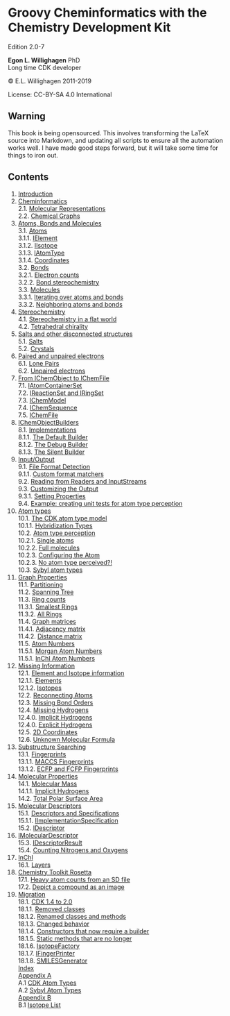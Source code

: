 # Groovy Cheminformatics with the Chemistry Development Kit

<script type="application/ld+json">
{
  "@context":"http://schema.org/",
  "@type":"CreativeWork",
  "about":"This text book describes how to write cheminformatics software with Groovy and the Chemistry Development Kit.",
  "audience":[{
    "@type":"Audience","name":"post-docs"
  }],
  "genre":[{
    "@type":"URL","url":"http://edamontology.org/topic_2258"
  }],
  "name":"Groovy Cheminformatics with the Chemistry Development Kit",
  "author":[{
    "@type":"Person",
    "name":"Egon Willighagen",
    "identifier":"0000-0001-7542-0286"
  }],
  "keywords":"cheminformatics, chemoinformatics, java, Groovy, Chemistry Development Kit, CDK",
  "license":"CC BY-SA 4.0",
  "url": "https://egonw.github.io/cdkbook/",
  "version":"2.0-7"
}
</script>


Edition 2.0-7

**Egon L. Willighagen** PhD<br />
Long time CDK developer

© E.L. Willighagen 2011-2019

License: CC-BY-SA 4.0 International

## Warning

This book is being opensourced. This involves transforming the LaTeX source into Markdown,
and updating all scripts to ensure all the automation works well. I have made good
steps forward, but it will take some time for things to iron out.

## Contents

1. [Introduction](introduction.md) <br />
2. [Cheminformatics](cheminfo.md) <br />
2.1. [Molecular Representations](cheminfo.md#molecular-representations) <br />
2.2. [Chemical Graphs](cheminfo.md#chemical-graphs) <br />
3. [Atoms, Bonds and Molecules](atomsbonds.md) <br />
3.1. [Atoms](atomsbonds.md#atoms) <br />
3.1.1. [IElement](atomsbonds.md#ielement) <br />
3.1.2. [IIsotope](atomsbonds.md#iisotope) <br />
3.1.3. [IAtomType](atomsbonds.md#iatomtype) <br />
3.1.4. [Coordinates](atomsbonds.md#coordinates) <br />
3.2. [Bonds](atomsbonds.md#bonds) <br />
3.2.1. [Electron counts](atomsbonds.md#electron-counts) <br />
3.2.2. [Bond stereochemistry](atomsbonds.md#bond-stereochemistry) <br />
3.3. [Molecules](atomsbonds.md#molecules) <br />
3.3.1. [Iterating over atoms and bonds](atomsbonds.md#iterating-over-atoms-and-bonds) <br />
3.3.2. [Neighboring atoms and bonds](atomsbonds.md#neighboring-atoms-and-bonds) <br />
4. [Stereochemistry](stereo.md) <br />
4.1. [Stereochemistry in a flat world](stereo.md#stereochemistry-in-a-flat-world) <br />
4.2. [Tetrahedral chirality](stereo.md#tetrahedral-chirality) <br />
5. [Salts and other disconnected structures](salts.md) <br />
5.1. [Salts](salts.md#salts) <br />
5.2. [Crystals](salts.md#crystals) <br />
6. [Paired and unpaired electrons](unpairedelectrons.md) <br />
6.1. [Lone Pairs](unpairedelectrons.md#lone-pairs) <br />
6.2. [Unpaired electrons](unpairedelectrons.md#unpaired-electrons) <br />
7. [From IChemObject to IChemFile](chemobject.md) <br />
7.1. [IAtomContainerSet](chemobject.md#iatomcontainerset) <br />
7.2. [IReactionSet and IRingSet](chemobject.md#ireactionset-and-iringset) <br />
7.3. [IChemModel](chemobject.md#ichemmodel) <br />
7.4. [IChemSequence](chemobject.md#ichemsequence) <br />
7.5. [IChemFile](chemobject.md#ichemfile) <br />
8. [IChemObjectBuilders](builders.md) <br />
8.1. [Implementations](builders.md#implementations) <br />
8.1.1. [The Default Builder](builders.md#the-default-builder) <br />
8.1.2. [The Debug Builder](builders.md#the-debug-builder) <br />
8.1.3. [The Silent Builder](builders.md#the-silent-builder) <br />
9. [Input/Output](io.md) <br />
9.1. [File Format Detection](io.md#file-format-detection) <br />
9.1.1. [Custom format matchers](io.md#custom-format-matchers) <br />
9.2. [Reading from Readers and InputStreams](io.md#reading-from-readers-and-inputstreams) <br />
9.3. [Customizing the Output](io.md#customizing-the-output) <br />
9.3.1. [Setting Properties](io.md#setting-properties) <br />
9.4. [Example: creating unit tests for atom type perception](io.md#example:-creating-unit-tests-for-atom-type-perception) <br />
10. [Atom types](atomtype.md) <br />
10.1. [The CDK atom type model](atomtype.md#the-cdk-atom-type-model) <br />
10.1.1. [Hybridization Types](atomtype.md#hybridization-types) <br />
10.2. [Atom type perception](atomtype.md#atom-type-perception) <br />
10.2.1. [Single atoms](atomtype.md#single-atoms) <br />
10.2.2. [Full molecules](atomtype.md#full-molecules) <br />
10.2.3. [Configuring the Atom](atomtype.md#configuring-the-atom) <br />
10.2.3. [No atom type perceived?!](atomtype.md#no-atom-type-perceived?!) <br />
10.3. [Sybyl atom types](atomtype.md#sybyl-atom-types) <br />
11. [Graph Properties](graph.md) <br />
11.1. [Partitioning](graph.md#partitioning) <br />
11.2. [Spanning Tree](graph.md#spanning-tree) <br />
11.3. [Ring counts](graph.md#ring-counts) <br />
11.3.1. [Smallest Rings](graph.md#smallest-rings) <br />
11.3.2. [All Rings](graph.md#all-rings) <br />
11.4. [Graph matrices](graph.md#graph-matrices) <br />
11.4.1. [Adjacency matrix](graph.md#adjacency-matrix) <br />
11.4.2. [Distance matrix](graph.md#distance-matrix) <br />
11.5. [Atom Numbers](graph.md#atom-numbers) <br />
11.5.1. [Morgan Atom Numbers](graph.md#morgan-atom-numbers) <br />
11.5.1. [InChI Atom Numbers](graph.md#inchi-atom-numbers) <br />
12. [Missing Information](missing.md) <br />
12.1. [Element and Isotope information](missing.md#element-and-isotope-information) <br />
12.1.1. [Elements](missing.md#elements) <br />
12.1.2. [Isotopes](missing.md#isotopes) <br />
12.2. [Reconnecting Atoms](missing.md#reconnecting-atoms) <br />
12.3. [Missing Bond Orders](missing.md#missing-bond-orders) <br />
12.4. [Missing Hydrogens](missing.md#missing-hydrogens) <br />
12.4.0. [Implicit Hydrogens](missing.md#implicit-hydrogens) <br />
12.4.0. [Explicit Hydrogens](missing.md#explicit-hydrogens) <br />
12.5. [2D Coordinates](missing.md#2d-coordinates) <br />
12.6. [Unknown Molecular Formula](missing.md#unknown-molecular-formula) <br />
13. [Substructure Searching](substructure.md) <br />
13.1. [Fingerprints](substructure.md#fingerprints) <br />
13.1.1. [MACCS Fingerprints](substructure.md#maccs-fingerprints) <br />
13.1.2. [ECFP and FCFP Fingerprints](substructure.md#ecfp-and-fcfp-fingerprints) <br />
14. [Molecular Properties](properties.md) <br />
14.1. [Molecular Mass](properties.md#molecular-mass) <br />
14.1.1. [Implicit Hydrogens](properties.md#implicit-hydrogens) <br />
14.2. [Total Polar Surface Area](properties.md#total-polar-surface-area) <br />
15. [Molecular Descriptors](descriptor.md) <br />
15.1. [Descriptors and Specifications](descriptor.md#descriptors-and-specifications) <br />
15.1.1. [IImplementationSpecification](descriptor.md#iimplementationspecification) <br />
15.2. [IDescriptor](descriptor.md#idescriptor) <br />
15. [IMolecularDescriptor](descriptor.md) <br />
15.3. [IDescriptorResult](descriptor.md#idescriptorresult) <br />
15.4. [Counting Nitrogens and Oxygens](descriptor.md#counting-nitrogens-and-oxygens) <br />
16. [InChI](inchi.md) <br />
16.1. [Layers](inchi.md#layers) <br />
17. [Chemistry Toolkit Rosetta](ctr.md) <br />
17.1. [Heavy atom counts from an SD file](ctr.md#heavy-atom-counts-from-an-sd-file) <br />
17.2. [Depict a compound as an image](ctr.md#depict-a-compound-as-an-image) <br />
18. [Migration](migration.md) <br />
18.1. [CDK 1.4 to 2.0](migration.md#cdk-14-to-20) <br />
18.1.1. [Removed classes](migration.md#removed-classes) <br />
18.1.2. [Renamed classes and methods](migration.md#renamed-classes-and-methods) <br />
18.1.3. [Changed behavior](migration.md#changed-behavior) <br />
18.1.4. [Constructors that now require a builder](migration.md#constructors-that-now-require-a-builder) <br />
18.1.5. [Static methods that are no longer](migration.md#static-methods-that-are-no-longer) <br />
18.1.6. [IsotopeFactory](migration.md#isotopefactory) <br />
18.1.7. [IFingerPrinter](migration.md#ifingerprinter) <br />
18.1.8. [SMILESGenerator](migration.md#smilesgenerator) <br />
[Index](indexList.md) <br />
[Appendix A](appatomtypes.md) <br />
A.1 [CDK Atom Types](appatomtypes.md#cdk-atom-types) <br />
A.2 [Sybyl Atom Types](appatomtypes.md#sybyl-atom-types) <br />
[Appendix B](appisotopes.md) <br />
B.1 [Isotope List](appisotopes.md) <br />

